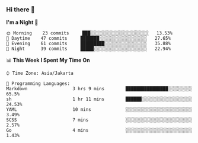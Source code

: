 ### Hi there 👋

<!--
**rmsubekti/rmsubekti** is a ✨ _special_ ✨ repository because its `README.md` (this file) appears on your GitHub profile.

Here are some ideas to get you started:

- 🔭 I’m currently working on ...
- 🌱 I’m currently learning ...
- 👯 I’m looking to collaborate on ...
- 🤔 I’m looking for help with ...
- 💬 Ask me about ...
- 📫 How to reach me: ...
- 😄 Pronouns: ...
- ⚡ Fun fact: ...
-->

<!--START_SECTION:waka-->
**I'm a Night 🦉** 

```text
🌞 Morning    23 commits     ███░░░░░░░░░░░░░░░░░░░░░░   13.53% 
🌆 Daytime    47 commits     ███████░░░░░░░░░░░░░░░░░░   27.65% 
🌃 Evening    61 commits     █████████░░░░░░░░░░░░░░░░   35.88% 
🌙 Night      39 commits     █████░░░░░░░░░░░░░░░░░░░░   22.94%

```


📊 **This Week I Spent My Time On** 

```text
⌚︎ Time Zone: Asia/Jakarta

💬 Programming Languages: 
Markdown                 3 hrs 9 mins        ████████████████░░░░░░░░░   65.5% 
sh                       1 hr 11 mins        ██████░░░░░░░░░░░░░░░░░░░   24.53% 
YAML                     10 mins             ░░░░░░░░░░░░░░░░░░░░░░░░░   3.49% 
SCSS                     7 mins              ░░░░░░░░░░░░░░░░░░░░░░░░░   2.57% 
Go                       4 mins              ░░░░░░░░░░░░░░░░░░░░░░░░░   1.43%

```


<!--END_SECTION:waka-->
